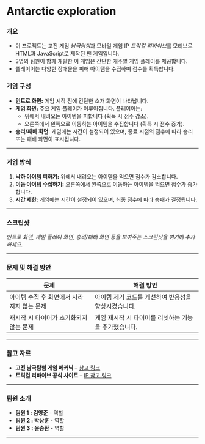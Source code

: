 # Antarctic exploration

### 개요
- 이 프로젝트는 고전 게임 *남극탐험*과 모바일 게임 IP *트릭컬 리바이브*를 모티브로 HTML과 JavaScript로 제작된 팬 게임입니다.
- 3명의 팀원이 함께 개발한 이 게임은 간단한 캐주얼 게임 플레이를 제공합니다.
- 플레이어는 다양한 장애물을 피해 아이템을 수집하며 점수를 획득합니다.

### 게임 구성
- **인트로 화면:** 게임 시작 전에 간단한 소개 화면이 나타납니다.
- **게임 화면:** 주요 게임 플레이가 이루어집니다. 플레이어는:
  - 위에서 내려오는 아이템을 피합니다 (획득 시 점수 감소).
  - 오른쪽에서 왼쪽으로 이동하는 아이템을 수집합니다 (획득 시 점수 증가).
- **승리/패배 화면:** 게임에는 시간이 설정되어 있으며, 종료 시점의 점수에 따라 승리 또는 패배 화면이 표시됩니다.

---

### 게임 방식
1. **낙하 아이템 피하기:** 위에서 내려오는 아이템을 먹으면 점수가 감소합니다.
2. **이동 아이템 수집하기:** 오른쪽에서 왼쪽으로 이동하는 아이템을 먹으면 점수가 증가합니다.
3. **시간 제한:** 게임에는 시간이 설정되어 있으며, 최종 점수에 따라 승패가 결정됩니다.

---

### 스크린샷
_인트로 화면, 게임 플레이 화면, 승리/패배 화면 등을 보여주는 스크린샷을 여기에 추가하세요._

---

### 문제 및 해결 방안
| 문제 | 해결 방안 |
|------|----------|
| 아이템 수집 후 화면에서 사라지지 않는 문제 | 아이템 제거 코드를 개선하여 반응성을 향상시켰습니다. |
| 재시작 시 타이머가 초기화되지 않는 문제 | 게임 재시작 시 타이머를 리셋하는 기능을 추가했습니다. |

---

### 참고 자료
- **고전 남극탐험 게임 메커닉** – [참고 링크](#)
- **트릭컬 리바이브 공식 사이트** – [IP 참고 링크](#)

---

### 팀원 소개
- **팀원 1 : 김영준** - 역할
- **팀원 2 : 박상훈** - 역할
- **팀원 3 : 윤승환** - 역할

---
